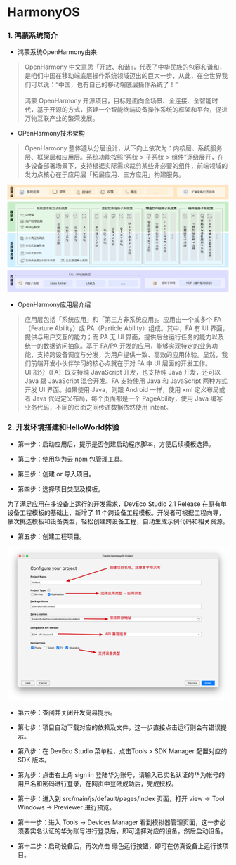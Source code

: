 # HarmonyOS

### 1. 鸿蒙系统简介

+ 鸿蒙系统OpenHarmony由来

> OpenHarmony 中文意思「开放、和谐」，代表了中华民族的包容和谦和，是咱们中国在移动端底层操作系统领域迈出的巨大一步，从此，在全世界我们可以说：“中国，也有自己的移动端底层操作系统了！”<br/><br/>鸿蒙 OpenHarmony 开源项目，目标是面向全场景、全连接、全智能时代，基于开源的方式，搭建一个智能终端设备操作系统的框架和平台，促进万物互联产业的繁荣发展。

+ OPenHarmony技术架构

> OpenHarmony 整体遵从分层设计，从下向上依次为：内核层、系统服务层、框架层和应用层。系统功能按照“系统 > 子系统 > 组件”逐级展开，在多设备部署场景下，支持根据实际需求裁剪某些非必要的组件，前端领域的发力点核心在于应用层「拓展应用、三方应用」构建服务。

![](https://github.com/tianshaojun/HarmonyOS/blob/main/md_img/1.png)

+ OpenHarmony应用层介绍

> 应用层包括「系统应用」和「第三方非系统应用」。应用由一个或多个 FA（Feature Ability）或 PA（Particle Ability）组成。其中，FA 有 UI 界面，提供与用户交互的能力；而 PA 无 UI 界面，提供后台运行任务的能力以及统一的数据访问抽象。基于 FA/PA 开发的应用，能够实现特定的业务功能，支持跨设备调度与分发，为用户提供一致、高效的应用体验。显然，我们前端开发小伙伴学习的核心点就在于对 FA 中 UI 层面的开发工作。<br/> UI 部分（FA）既支持纯 JavaScript 开发，也支持纯 Java 开发，还可以 Java 跟 JavaScript 混合开发。FA 支持使用 Java 和 JavaScript 两种方式开发 UI 界面。如果使用 Java，则跟 Android 一样，使用 xml 定义布局或者 Java 代码定义布局，每个页面都是一个 PageAbility，使用 Java 编写业务代码，不同的页面之间传递数据依然使用 intent。

### 2. 开发环境搭建和HelloWorld体验

+ 第一步：启动应用后，提示是否创建启动程序脚本，方便后续模板选择。

+ 第二步：使用华为云 npm 包管理工具。

+ 第三步：创建 or 导入项目。

+ 第四步：选择项目类型及模板。

为了满足应用在多设备上运行的开发需求，DevEco Studio 2.1 Release 在原有单设备工程模板的基础上，新增了 11 个跨设备工程模板。开发者可根据工程向导，依次挑选模板和设备类型，轻松创建跨设备工程，自动生成示例代码和相关资源。

+ 第五步：创建工程项目。

![](https://github.com/tianshaojun/HarmonyOS/blob/main/md_img/02.jpg)

+ 第六步：查阅并关闭开发简易提示。

+ 第七步：项目自动下载对应的依赖及文件，这一步直接点击运行则会有错误提示。

+ 第八步：在 DevEco Studio 菜单栏，点击Tools > SDK Manager 配置对应的 SDK 版本。

+ 第九步：点击右上角 sign in 登陆华为账号，请输入已实名认证的华为帐号的用户名和密码进行登录，在网页中登陆成功后，完成授权。

+ 第十步：进入到 src/main/js/default/pages/index 页面，打开 view -> Tool Windows -> Previewer 进行预览。

+ 第十一步：进入 Tools -> Devices Manager 看到模拟器管理页面，这一步必须要实名认证的华为账号进行登录后，即可选择对应的设备，然后启动设备。

+ 第十二步：启动设备后，再次点击 绿色运行按钮，即可在仿真设备上运行该项目。



